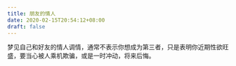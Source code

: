 ```yaml
---
title: 朋友的情人
date: 2020-02-15T20:54:12+08:00
draft: false
---
```


梦见自己和好友的情人调情，通常不表示你想成为第三者，只是表明你近期性欲旺盛，要当心被人乘机欺骗，或是一时冲动，将来后悔。
